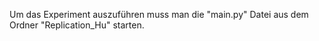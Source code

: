 Um das Experiment auszuführen muss man die "main.py" Datei aus dem Ordner "Replication_Hu" starten.
